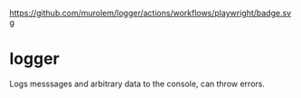https://github.com/murolem/logger/actions/workflows/playwright/badge.svg

# logger
 Logs messsages and arbitrary data to the console, can throw errors.
